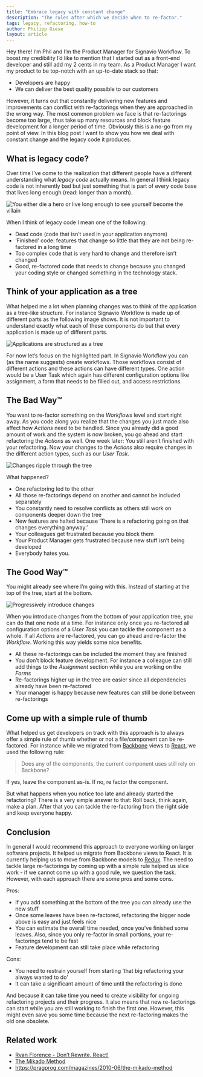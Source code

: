 ```yaml
---
title: "Embrace legacy with constant change"
description: "The rules after which we decide when to re-factor."
tags: legacy, refactoring, how-to
author: Philipp Giese
layout: article
---
```


Hey there!
I’m Phil and I’m the Product Manager for Signavio Workflow.
To boost my credibility I’d like to mention that I started out as a front-end developer and still add my 2 cents in my team.
As a Product Manager I want my product to be top-notch with an up-to-date stack so that:

- Developers are happy
- We can deliver the best quality possible to our customers

However, it turns out that constantly delivering new features and improvements can conflict with re-factorings when they are approached in the wrong way.
The most common problem we face is that re-factorings become too large, thus take up many resources and block feature development for a longer period of time.
Obviously this is a no-go from my point of view.
In this blog post I want to show you how we deal with constant change and the legacy code it produces.

## What is legacy code?

Over time I’ve come to the realization that different people have a different understanding what _legacy code_ actually means.
In general I think legacy code is not inherently bad but just something that is part of every code base that lives long enough (read: longer than a month).

![You either die a hero or live long enough to see yourself become the villain](../2017/become-the-villain.jpg)

When I think of legacy code I mean one of the following:

- Dead code (code that isn’t used in your application anymore)
- ‘Finished’ code: features that change so little that they are not being re-factored in a long time
- Too complex code that is very hard to change and therefore isn’t changed
- Good, re-factored code that needs to change because you changed your coding style or changed something in the technology stack.

## Think of your application as a tree

What helped me a lot when planning changes was to think of the application as a tree-like structure.
For instance Signavio Workflow is made up of different parts as the following image shows.
It is not important to understand exactly what each of these components do but that every application is made up of different parts.

![Applications are structured as a tree](../2017/application-tree.png)

For now let’s focus on the highlighted part.
In Signavio Workflow you can (as the name suggests) create workflows.
Those workflows consist of different actions and these actions can have different types.
One action would be a User Task which again has different configuration options like assignment, a form that needs to be filled out, and access restrictions.

## The Bad Way™

You want to re-factor something on the _Workflows_ level and start right away.
As you code along you realize that the changes you just made also affect how _Actions_ need to be handled.
Since you already did a good amount of work and the system is now broken, you go ahead and start refactoring the _Actions_ as well.
One week later: You still aren’t finished with your refactoring.
Now your changes to the _Actions_ also require changes in the different action types, such as our _User Task_.

![Changes ripple through the tree](../2017/bad-refactoring.png)

What happened?

- One refactoring led to the other
- All those re-factorings depend on another and cannot be included separately
- You constantly need to resolve conflicts as others still work on components deeper down the tree
- New features are halted because ‘There is a refactoring going on that changes everything anyway.’
- Your colleagues get frustrated because you block them
- Your Product Manager gets frustrated because new stuff isn’t being developed
- Everybody hates you.

## The Good Way™

You might already see where I’m going with this.
Instead of starting at the top of the tree, start at the bottom.

![Progressively introduce changes](../2017/good-refactoring.png)

When you introduce changes from the bottom of your application tree, you can do that one node at a time.
For instance only once you re-factored all configuration options of a _User Task_ you can tackle the component as a whole.
If all _Actions_ are re-factored, you can go ahead and re-factor the _Workflow_.
Working this way yields some nice benefits.

- All these re-factorings can be included the moment they are finished
- You don’t block feature development. For instance a colleague can still add things to the _Assignment_ section while you are working on the _Forms_
- Re-factorings higher up in the tree are easier since all dependencies already have been re-factored
- Your manager is happy because new features can still be done between re-factorings

## Come up with a simple rule of thumb

What helped us get developers on track with this approach is to always offer a simple rule of thumb whether or not a file/component can be re-factored.
For instance while we migrated from [Backbone](http://backbonejs.org/) views to [React](https://facebook.github.io/react/), we used the following rule:

> Does any of the components, the current component uses still rely on Backbone?

If yes, leave the component as-is. If no, re factor the component.

But what happens when you notice too late and already started the refactoring?
There is a very simple answer to that: Roll back, think again, make a plan.
After that you can tackle the re-factoring from the right side and keep everyone happy.

## Conclusion

In general I would recommend this approach to everyone working on larger software projects.
It helped us migrate from Backbone views to React.
It is currently helping us to move from Backbone models to [Redux](http://redux.js.org/).
The need to tackle large re-factorings by coming up with a simple rule helped us slice work - if we cannot come up with a good rule, we question the task.
However, with each approach there are some pros and some cons.

Pros:

- If you add something at the bottom of the tree you can already use the new stuff
- Once some leaves have been re-factored, refactoring the bigger node above is easy and just feels nice
- You can estimate the overall time needed, once you’ve finished some leaves. Also, since you only re-factor in small portions, your re-factorings tend to be fast
- Feature development can still take place while refactoring

Cons:

- You need to restrain yourself from starting ‘that big refactoring your always wanted to do’
- It can take a significant amount of time until the refactoring is done

And because it can take time you need to create visibility for ongoing refactoring projects and their progress.
It also means that new re-factorings can start while you are still working to finish the first one.
However, this might even save you some time because the next re-factoring makes the old one obsolete.

## Related work

- [Ryan Florence - Don’t Rewrite, React!](https://www.youtube.com/watch?v=BF58ZJ1ZQxY)
- [The Mikado Method](https://mikadomethod.wordpress.com/)
- <https://pragprog.com/magazines/2010-06/the-mikado-method>
